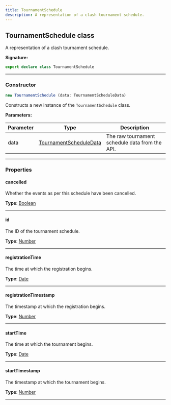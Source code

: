 ```yaml
---
title: TournamentSchedule
description: A representation of a clash tournament schedule.
---
```


## TournamentSchedule class

A representation of a clash tournament schedule.

**Signature:**

```ts
export declare class TournamentSchedule 
```

---

### Constructor

```ts
new TournamentSchedule (data: TournamentScheduleData)
```

Constructs a new instance of the `TournamentSchedule` class.

**Parameters:**

| Parameter | Type | Description |
| --------- | ---- | ----------- |
| data | [TournamentScheduleData](/shieldbow/api/TournamentScheduleData.md) | The raw tournament schedule data from the API. |
---

### Properties

#### cancelled

Whether the events as per this schedule have been cancelled.



**Type**: [Boolean](https://developer.mozilla.org/en-US/docs/Web/JavaScript/Reference/Global_Objects/Boolean)

---

#### id

The ID of the tournament schedule.



**Type**: [Number](https://developer.mozilla.org/en-US/docs/Web/JavaScript/Reference/Global_Objects/Number)

---

#### registrationTime

The time at which the registration begins.



**Type**: [Date](https://developer.mozilla.org/en-US/docs/Web/JavaScript/Reference/Global_Objects/Date)

---

#### registrationTimestamp

The timestamp at which the registration begins.



**Type**: [Number](https://developer.mozilla.org/en-US/docs/Web/JavaScript/Reference/Global_Objects/Number)

---

#### startTime

The time at which the tournament begins.



**Type**: [Date](https://developer.mozilla.org/en-US/docs/Web/JavaScript/Reference/Global_Objects/Date)

---

#### startTimestamp

The timestamp at which the tournament begins.



**Type**: [Number](https://developer.mozilla.org/en-US/docs/Web/JavaScript/Reference/Global_Objects/Number)

---


